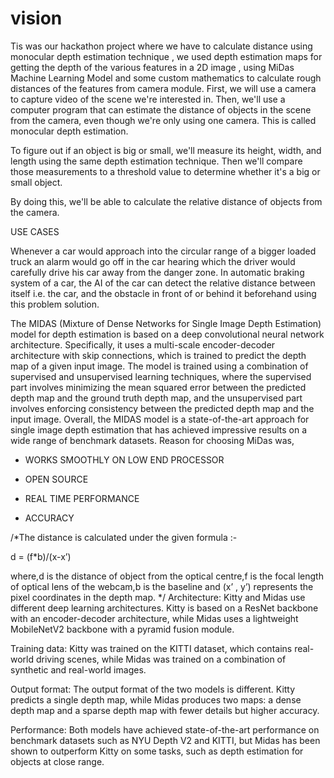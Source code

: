 # vision
Tis was our hackathon project where we have to calculate distance using monocular depth estimation technique , we used depth estimation maps for getting the depth of the various features in a 2D image , using MiDas Machine Learning Model and some custom mathematics to calculate rough distances of the features from camera module.
First, we will use a camera to capture video of the scene we're interested in. Then, we'll use a computer program that can estimate the distance of objects in the scene from the camera, even though we're only using one camera. This is called monocular depth estimation.

To figure out if an object is big or small, we'll measure its height, width, and length using the same depth estimation technique. Then we'll compare those measurements to a threshold value to determine whether it's a big or small object.

By doing this, we'll be able to calculate the relative distance of objects from the camera.

USE CASES

Whenever a car would approach into the circular range of a bigger loaded truck an alarm would go off in the car hearing which the driver would carefully drive his car away from the danger zone.
In automatic braking system of a car, the AI of the car can detect the relative distance between itself i.e. the car, and the obstacle in front of or behind it beforehand using this problem solution.

The MIDAS (Mixture of Dense Networks for Single Image Depth Estimation) model for depth estimation is based on a deep convolutional neural network architecture. Specifically, it uses a multi-scale encoder-decoder architecture with skip connections, which is trained to predict the depth map of a given input image. The model is trained using a combination of supervised and unsupervised learning techniques, where the supervised part involves minimizing the mean squared error between the predicted depth map and the ground truth depth map, and the unsupervised part involves enforcing consistency between the predicted depth map and the input image. Overall, the MIDAS model is a state-of-the-art approach for single image depth estimation that has achieved impressive results on a wide range of benchmark datasets.
Reason for choosing MiDas was,

- WORKS SMOOTHLY ON LOW END PROCESSOR

- OPEN SOURCE

- REAL TIME PERFORMANCE

- ACCURACY


/*The distance is calculated under the given formula :-

d = (f*b)/(x-x’)

where,d is the distance of object from the optical centre,f is the focal length of optical lens of the webcam,b is the baseline and (x’ , y’) represents the pixel coordinates in the depth map.  */
Architecture: Kitty and Midas use different deep learning architectures. Kitty is based on a ResNet backbone with an encoder-decoder architecture, while Midas uses a lightweight MobileNetV2 backbone with a pyramid fusion module.

Training data: Kitty was trained on the KITTI dataset, which contains real-world driving scenes, while Midas was trained on a combination of synthetic and real-world images.

Output format: The output format of the two models is different. Kitty predicts a single depth map, while Midas produces two maps: a dense depth map and a sparse depth map with fewer details but higher accuracy.

Performance: Both models have achieved state-of-the-art performance on benchmark datasets such as NYU Depth V2 and KITTI, but Midas has been shown to outperform Kitty on some tasks, such as depth estimation for objects at close range.
